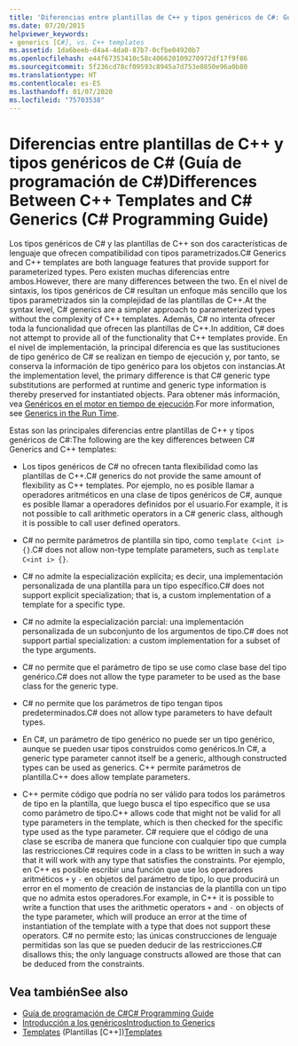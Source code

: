 ```yaml
---
title: 'Diferencias entre plantillas de C++ y tipos genéricos de C#: Guía de programación de C#'
ms.date: 07/20/2015
helpviewer_keywords:
- generics [C#], vs. C++ templates
ms.assetid: 1da6beeb-d4a4-4da0-87b7-0cfbe04920b7
ms.openlocfilehash: e44f67353410c58c406620109270972df17f9f86
ms.sourcegitcommit: 5f236cd78cf09593c8945a7d753e0850e96a0b80
ms.translationtype: HT
ms.contentlocale: es-ES
ms.lasthandoff: 01/07/2020
ms.locfileid: "75703538"
---
```

# <a name="differences-between-c-templates-and-c-generics-c-programming-guide"></a><span data-ttu-id="cb000-102">Diferencias entre plantillas de C++ y tipos genéricos de C# (Guía de programación de C#)</span><span class="sxs-lookup"><span data-stu-id="cb000-102">Differences Between C++ Templates and C# Generics (C# Programming Guide)</span></span>
<span data-ttu-id="cb000-103">Los tipos genéricos de C# y las plantillas de C++ son dos características de lenguaje que ofrecen compatibilidad con tipos parametrizados.</span><span class="sxs-lookup"><span data-stu-id="cb000-103">C# Generics and C++ templates are both language features that provide support for parameterized types.</span></span> <span data-ttu-id="cb000-104">Pero existen muchas diferencias entre ambos.</span><span class="sxs-lookup"><span data-stu-id="cb000-104">However, there are many differences between the two.</span></span> <span data-ttu-id="cb000-105">En el nivel de sintaxis, los tipos genéricos de C# resultan un enfoque más sencillo que los tipos parametrizados sin la complejidad de las plantillas de C++.</span><span class="sxs-lookup"><span data-stu-id="cb000-105">At the syntax level, C# generics are a simpler approach to parameterized types without the complexity of C++ templates.</span></span> <span data-ttu-id="cb000-106">Además, C# no intenta ofrecer toda la funcionalidad que ofrecen las plantillas de C++.</span><span class="sxs-lookup"><span data-stu-id="cb000-106">In addition, C# does not attempt to provide all of the functionality that C++ templates provide.</span></span> <span data-ttu-id="cb000-107">En el nivel de implementación, la principal diferencia es que las sustituciones de tipo genérico de C# se realizan en tiempo de ejecución y, por tanto, se conserva la información de tipo genérico para los objetos con instancias.</span><span class="sxs-lookup"><span data-stu-id="cb000-107">At the implementation level, the primary difference is that C# generic type substitutions are performed at runtime and generic type information is thereby preserved for instantiated objects.</span></span> <span data-ttu-id="cb000-108">Para obtener más información, vea [Genéricos en el motor en tiempo de ejecución](./generics-in-the-run-time.md).</span><span class="sxs-lookup"><span data-stu-id="cb000-108">For more information, see [Generics in the Run Time](./generics-in-the-run-time.md).</span></span>  
  
 <span data-ttu-id="cb000-109">Estas son las principales diferencias entre plantillas de C++ y tipos genéricos de C#:</span><span class="sxs-lookup"><span data-stu-id="cb000-109">The following are the key differences between C# Generics and C++ templates:</span></span>  
  
- <span data-ttu-id="cb000-110">Los tipos genéricos de C# no ofrecen tanta flexibilidad como las plantillas de C++.</span><span class="sxs-lookup"><span data-stu-id="cb000-110">C# generics do not provide the same amount of flexibility as C++ templates.</span></span> <span data-ttu-id="cb000-111">Por ejemplo, no es posible llamar a operadores aritméticos en una clase de tipos genéricos de C#, aunque es posible llamar a operadores definidos por el usuario.</span><span class="sxs-lookup"><span data-stu-id="cb000-111">For example, it is not possible to call arithmetic operators in a C# generic class, although it is possible to call user defined operators.</span></span>  
  
- <span data-ttu-id="cb000-112">C# no permite parámetros de plantilla sin tipo, como `template C<int i> {}`.</span><span class="sxs-lookup"><span data-stu-id="cb000-112">C# does not allow non-type template parameters, such as `template C<int i> {}`.</span></span>  
  
- <span data-ttu-id="cb000-113">C# no admite la especialización explícita; es decir, una implementación personalizada de una plantilla para un tipo específico.</span><span class="sxs-lookup"><span data-stu-id="cb000-113">C# does not support explicit specialization; that is, a custom implementation of a template for a specific type.</span></span>  
  
- <span data-ttu-id="cb000-114">C# no admite la especialización parcial: una implementación personalizada de un subconjunto de los argumentos de tipo.</span><span class="sxs-lookup"><span data-stu-id="cb000-114">C# does not support partial specialization: a custom implementation for a subset of the type arguments.</span></span>  
  
- <span data-ttu-id="cb000-115">C# no permite que el parámetro de tipo se use como clase base del tipo genérico.</span><span class="sxs-lookup"><span data-stu-id="cb000-115">C# does not allow the type parameter to be used as the base class for the generic type.</span></span>  
  
- <span data-ttu-id="cb000-116">C# no permite que los parámetros de tipo tengan tipos predeterminados.</span><span class="sxs-lookup"><span data-stu-id="cb000-116">C# does not allow type parameters to have default types.</span></span>  
  
- <span data-ttu-id="cb000-117">En C#, un parámetro de tipo genérico no puede ser un tipo genérico, aunque se pueden usar tipos construidos como genéricos.</span><span class="sxs-lookup"><span data-stu-id="cb000-117">In C#, a generic type parameter cannot itself be a generic, although constructed types can be used as generics.</span></span> <span data-ttu-id="cb000-118">C++ permite parámetros de plantilla.</span><span class="sxs-lookup"><span data-stu-id="cb000-118">C++ does allow template parameters.</span></span>  
  
- <span data-ttu-id="cb000-119">C++ permite código que podría no ser válido para todos los parámetros de tipo en la plantilla, que luego busca el tipo específico que se usa como parámetro de tipo.</span><span class="sxs-lookup"><span data-stu-id="cb000-119">C++ allows code that might not be valid for all type parameters in the template, which is then checked for the specific type used as the type parameter.</span></span> <span data-ttu-id="cb000-120">C# requiere que el código de una clase se escriba de manera que funcione con cualquier tipo que cumpla las restricciones.</span><span class="sxs-lookup"><span data-stu-id="cb000-120">C# requires code in a class to be written in such a way that it will work with any type that satisfies the constraints.</span></span> <span data-ttu-id="cb000-121">Por ejemplo, en C++ es posible escribir una función que use los operadores aritméticos `+` y `-` en objetos del parámetro de tipo, lo que producirá un error en el momento de creación de instancias de la plantilla con un tipo que no admita estos operadores.</span><span class="sxs-lookup"><span data-stu-id="cb000-121">For example, in C++ it is possible to write a function that uses the arithmetic operators `+` and `-` on objects of the type parameter, which will produce an error at the time of instantiation of the template with a type that does not support these operators.</span></span> <span data-ttu-id="cb000-122">C# no permite esto; las únicas construcciones de lenguaje permitidas son las que se pueden deducir de las restricciones.</span><span class="sxs-lookup"><span data-stu-id="cb000-122">C# disallows this; the only language constructs allowed are those that can be deduced from the constraints.</span></span>  
  
## <a name="see-also"></a><span data-ttu-id="cb000-123">Vea también</span><span class="sxs-lookup"><span data-stu-id="cb000-123">See also</span></span>

- [<span data-ttu-id="cb000-124">Guía de programación de C#</span><span class="sxs-lookup"><span data-stu-id="cb000-124">C# Programming Guide</span></span>](../index.md)
- [<span data-ttu-id="cb000-125">Introducción a los genéricos</span><span class="sxs-lookup"><span data-stu-id="cb000-125">Introduction to Generics</span></span>](./index.md)
- <span data-ttu-id="cb000-126">[Templates](/cpp/cpp/templates-cpp) (Plantillas [C++])</span><span class="sxs-lookup"><span data-stu-id="cb000-126">[Templates](/cpp/cpp/templates-cpp)</span></span>
